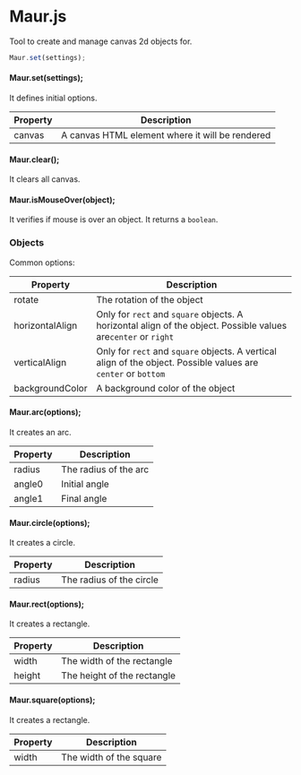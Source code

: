# Maur.js

Tool to create and manage canvas 2d objects for.

```javascript
Maur.set(settings);
```

#### Maur.set(settings);

It defines initial options.

|Property|Description|
|-|-|
|canvas|A canvas HTML element where it will be rendered|

#### Maur.clear();

It clears all canvas.

#### Maur.isMouseOver(object);

It verifies if mouse is over an object. It returns a `boolean`.

### Objects

Common options:

|Property|Description|
|-|-|
|rotate|The rotation of the object|
|horizontalAlign|Only for `rect` and `square` objects. A horizontal align of the object. Possible values are`center` or `right`|
|verticalAlign|Only for `rect` and `square` objects. A vertical align of the object. Possible values are `center` or `bottom`|
|backgroundColor|A background color of the object|

#### Maur.arc(options);

It creates an arc.

|Property|Description|
|-|-|
|radius|The radius of the arc|
|angle0|Initial angle|
|angle1|Final angle|

#### Maur.circle(options);

It creates a circle.

|Property|Description|
|-|-|
|radius|The radius of the circle|

#### Maur.rect(options);

It creates a rectangle.

|Property|Description|
|-|-|
|width|The width of the rectangle|
|height|The height of the rectangle|

#### Maur.square(options);

It creates a rectangle.

|Property|Description|
|-|-|
|width|The width of the square|